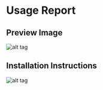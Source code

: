 # Usage Report
## Preview Image
![alt tag](https://github.com/JamaSoftware/reports-staging/blob/master/Usage%20Report/Usage_Report_Screenshot.png)
## Installation Instructions
![alt tag](https://github.com/JamaSoftware/reports-staging/blob/master/Usage%20Report/UsageReportInstallationInstructions.png)
